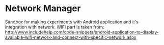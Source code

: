 # Network Manager
Sandbox for making experiments with Android application and it's integration with network.
WIFI part is taken from: 
http://www.includehelp.com/code-snippets/android-application-to-display-available-wifi-network-and-connect-with-specific-network.aspx 

